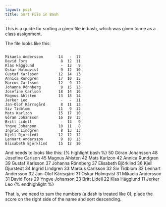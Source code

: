 ```yaml
---
layout: post
title: Sort File in Bash
---
```

This is a guide for sorting a given file in bash, which was given to me as a class assignment.

The file looks like this:
<pre class="terminal"><code>
Mikaela Andersson       14   -  17 
David Fors               8  12  11 
Klas Hägglund            -  13   9 
Oskar Holmqvist          9  12  10 
Gustaf Karlsson         12  14  13 
Annica Rundgren         17  10  15 
Marcus Carlsson         12   9  12 
Johanna Rönnberg         9  15  13 
Josefine Carlson        18  14  16 
Magnus Ahlsten          13  18  14 
Jerker Leo               -   -  11 
Jan-Olof Kärrsgård       8  11  13 
Siv Tidblom             11   9  12 
Mats Karlzon            15  17  10 
Göran Johansson         16  19  15 
Britt Lidell             -  14   9 
Yngve Johanson          10  11   8 
Ingrid Lindgren          8  13  13 
Kjell Djurstedt         12  12  12 
Lennart Andersson        9  10  13 
Elisabeth Björklind     15  12  10 
</code></pre>

And needs to looks like this:
{% highlight bash %}
50 Göran Johansson
48 Josefine Carlson
45 Magnus Ahlsten
42 Mats Karlzon
42 Annica Rundgren
39 Gustaf Karlsson
37 Johanna Rönnberg
37 Elisabeth Björklind 
36 Kjell Djurstedt
34 Ingrid Lindgren
33 Marcus Carlsson
32 Siv Tidblom
32 Lennart Andersson
32 Jan-Olof Kärrsgård
31 Oskar Holmqvist
31 Mikaela Andersson
31 David Fors
29 Yngve Johanson
23 Britt Lidell
22 Klas Hägglund
11 Jerker Leo
{% endhighlight %}

That is, we need to sum the numbers (a dash is treated like 0), place the score on the right side of the name and sort descending.


